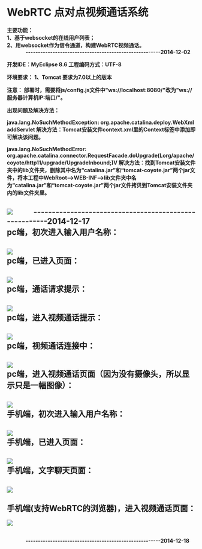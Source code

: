  <h1>WebRTC 点对点视频通话系统</h1>
 
 <strong>主要功能：<strong><br>
 1、基于websocket的在线用户列表；<br>
 2、用websocket作为信令通道，构建WebRTC视频通话。<br>
<span style="margin-left:50px;">-------------------------------------------------------2014-12-02<span>

开发IDE：MyEclipse 8.6
工程编码方式：UTF-8

环境要求：
    1、Tomcat 要求为7.0以上的版本

注意：
   部署时，需要将js/config.js文件中"ws://localhost:8080/"改为"ws://服务器计算机IP:端口/"。
   
出现问题及解决方法：

java.lang.NoSuchMethodException: org.apache.catalina.deploy.WebXml addServlet
          解决方法：Tomcat安装文件context.xml里的Context标签中添加<Loader delegate="true" />即可解决该问题。

java.lang.NoSuchMethodError: org.apache.catalina.connector.RequestFacade.doUpgrade(Lorg/apache/coyote/http11/upgrade/UpgradeInbound;)V
          解决方法：找到Tomcat安装文件夹中的lib文件夹，删除其中名为“catalina.jar”和“tomcat-coyote.jar”两个jar文件，将本工程中WebRoot——>WEB-INF——>lib文件夹中名为“catalina.jar”和“tomcat-coyote.jar”两个jar文件拷贝到Tomcat安装文件夹内的lib文件夹里。


<img src="https://github.com/graceup/webrtc/blob/master/WebRoot/assets/i/favicon.png"></img>
<span style="margin-left:50px;">-------------------------------------------------------2014-12-17<span>
<br>
pc端，初次进入输入用户名称：<br>
-----------------------------------
<img src="https://github.com/graceup/webrtc/blob/master/pic/1.jpg"></img><br>
pc端，已进入页面：<br>
-----------------------------------
<img src="https://github.com/graceup/webrtc/blob/master/pic/2.jpg"></img><br>
pc端，通话请求提示：<br>
-----------------------------------
<img src="https://github.com/graceup/webrtc/blob/master/pic/3.jpg"></img><br>
pc端，进入视频通话提示：<br>
-----------------------------------
<img src="https://github.com/graceup/webrtc/blob/master/pic/4.jpg"></img><br>
pc端，视频通话连接中：<br>
-----------------------------------
<img src="https://github.com/graceup/webrtc/blob/master/pic/5.jpg"></img><br>
pc端，进入视频通话页面（因为没有摄像头，所以显示只是一幅图像）：<br>
-----------------------------------
<img src="https://github.com/graceup/webrtc/blob/master/pic/6.jpg"></img><br>
手机端，初次进入输入用户名称：<br>
-----------------------------------
<img src="https://github.com/graceup/webrtc/blob/master/pic/7.png"></img><br>
手机端，已进入页面：<br>
-----------------------------------
<img src="https://github.com/graceup/webrtc/blob/master/pic/8.png"></img><br>
手机端，文字聊天页面：<br>
-----------------------------------
<img src="https://github.com/graceup/webrtc/blob/master/pic/9.png"></img><br>
<br>
手机端(支持WebRTC的浏览器)，进入视频通话页面：<br>
-----------------------------------
<img src="https://github.com/graceup/webrtc/blob/master/pic/10.png"></img><br>
<br>

<span style="margin-left:50px;">-------------------------------------------------------2014-12-18<span>
